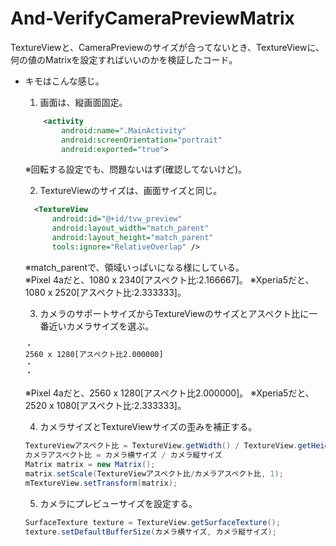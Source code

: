 # And-VerifyCameraPreviewMatrix
TextureViewと、CameraPreviewのサイズが合ってないとき、TextureViewに、何の値のMatrixを設定すればいいのかを検証したコード。

- キモはこんな感じ。
    1. 画面は、縦画面固定。
    ``` AndroidManifest.xml
        <activity
            android:name=".MainActivity"
            android:screenOrientation="portrait"
            android:exported="true">
    ```
    ※回転する設定でも、問題ないはず(確認してないけど)。

    2. TextureViewのサイズは、画面サイズと同じ。
    ``` fragment_main.xml
      <TextureView
          android:id="@+id/tvw_preview"
          android:layout_width="match_parent"
          android:layout_height="match_parent"
          tools:ignore="RelativeOverlap" />
    ```
    ※match_parentで、領域いっぱいになる様にしている。<br/>
    ※Pixel 4aだと、1080 x 2340[アスペクト比:2.166667]。
    ※Xperia5だと、1080 x 2520[アスペクト比:2.333333]。

    3. カメラのサポートサイズからTextureViewのサイズとアスペクト比に一番近いカメラサイズを選ぶ。
    ``` fragment_main.xml
    ・
    2560 x 1280[アスペクト比2.000000]
    ・
    ・
    ```
    ※Pixel 4aだと、2560 x 1280[アスペクト比2.000000]。
    ※Xperia5だと、2520 x 1080[アスペクト比:2.333333]。

    4. カメラサイズとTextureViewサイズの歪みを補正する。
    ``` java
    TextureViewアスペクト比 = TextureView.getWidth() / TextureView.getHeight() ← 実際は縦画面固定なので、入れ替える。
    カメラアスペクト比 = カメラ横サイズ / カメラ縦サイズ
    Matrix matrix = new Matrix();
    matrix.setScale(TextureViewアスペクト比/カメラアスペクト比, 1);
    mTextureView.setTransform(matrix);
    ```

    5. カメラにプレビューサイズを設定する。
    ``` java
    SurfaceTexture texture = TextureView.getSurfaceTexture();
    texture.setDefaultBufferSize(カメラ横サイズ, カメラ縦サイズ);
    ```
